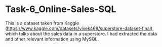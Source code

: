 # Task-6_Online-Sales-SQL
This is a dataset taken from Kaggle (https://www.kaggle.com/datasets/vivek468/superstore-dataset-final), which talks about the sales data in a superstore. I had extracted the data and other relevant information using MySQL. 
